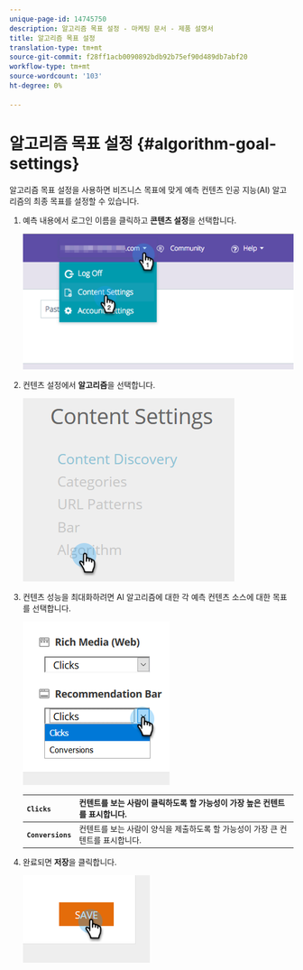 ```yaml
---
unique-page-id: 14745750
description: 알고리즘 목표 설정 - 마케팅 문서 - 제품 설명서
title: 알고리즘 목표 설정
translation-type: tm+mt
source-git-commit: f28ff1acb0090892bdb92b75ef90d489db7abf20
workflow-type: tm+mt
source-wordcount: '103'
ht-degree: 0%

---
```



# 알고리즘 목표 설정 {#algorithm-goal-settings}

알고리즘 목표 설정을 사용하면 비즈니스 목표에 맞게 예측 컨텐츠 인공 지능(AI) 알고리즘의 최종 목표를 설정할 수 있습니다.

1. 예측 내용에서 로그인 이름을 클릭하고 **콘텐츠 설정**&#x200B;을 선택합니다.

   ![](assets/1.png)

1. 컨텐츠 설정에서 **알고리즘**&#x200B;을 선택합니다.

   ![](assets/two-1.png)

1. 컨텐츠 성능을 최대화하려면 AI 알고리즘에 대한 각 예측 컨텐츠 소스에 대한 목표를 선택합니다.

   ![](assets/three-new.png)

   | **`Clicks`** | 컨텐트를 보는 사람이 클릭하도록 할 가능성이 가장 높은 컨텐트를 표시합니다. |
   |---|---|
   | **`Conversions`** | 컨텐트를 보는 사람이 양식을 제출하도록 할 가능성이 가장 큰 컨텐트를 표시합니다. |

1. 완료되면 **저장**&#x200B;을 클릭합니다.

   ![](assets/four.png)

